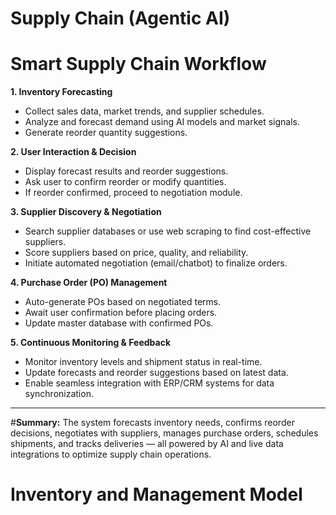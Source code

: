 # **Supply Chain (Agentic AI)**

# **Smart Supply Chain Workflow**

**1. Inventory Forecasting**
- Collect sales data, market trends, and supplier schedules.
- Analyze and forecast demand using AI models and market signals.
- Generate reorder quantity suggestions.

**2. User Interaction & Decision**
- Display forecast results and reorder suggestions.
- Ask user to confirm reorder or modify quantities.
- If reorder confirmed, proceed to negotiation module.

**3. Supplier Discovery & Negotiation**
- Search supplier databases or use web scraping to find cost-effective suppliers.
- Score suppliers based on price, quality, and reliability.
- Initiate automated negotiation (email/chatbot) to finalize orders.

**4. Purchase Order (PO) Management**
- Auto-generate POs based on negotiated terms.
- Await user confirmation before placing orders.
- Update master database with confirmed POs.

**5. Continuous Monitoring & Feedback**
- Monitor inventory levels and shipment status in real-time.
- Update forecasts and reorder suggestions based on latest data.
- Enable seamless integration with ERP/CRM systems for data synchronization.

---
#**Summary:**
The system forecasts inventory needs, confirms reorder decisions, negotiates with suppliers, manages purchase orders, schedules shipments, and tracks deliveries — all powered by AI and live data integrations to optimize supply chain operations.

# **Inventory and Management Model**
